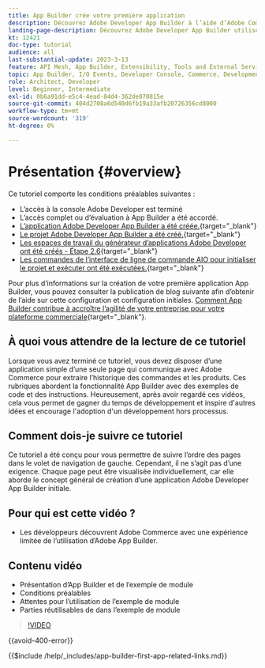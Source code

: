 ```yaml
---
title: App Builder crée votre première application
description: Découvrez Adobe Developer App Builder à l’aide d’Adobe Commerce et créez votre première application.
landing-page-description: Découvrez Adobe Developer App Builder utilisé avec Adobe Commerce et créez votre première application.
kt: 12421
doc-type: tutorial
audience: all
last-substantial-update: 2023-3-13
feature: API Mesh, App Builder, Extensibility, Tools and External Services, Backend Development
topic: App Builder, I/O Events, Developer Console, Commerce, Development, Integrations
role: Architect, Developer
level: Beginner, Intermediate
exl-id: 0b6a91dd-e5c4-4ead-84d4-362de070815e
source-git-commit: 404d2708a6d540d6fb19a33afb20726356cd8000
workflow-type: tm+mt
source-wordcount: '319'
ht-degree: 0%

---
```


# Présentation {#overview}

Ce tutoriel comporte les conditions préalables suivantes :

* L’accès à la console Adobe Developer est terminé
* L’accès complet ou d’évaluation à App Builder a été accordé.
* [L’application Adobe Developer App Builder a été créée.](https://developer.adobe.com/app-builder/docs/getting_started/first_app/){target="_blank"}
* [Le projet Adobe Developer App Builder a été créé.](https://developer.adobe.com/console){target="_blank"}
* [Les espaces de travail du générateur d’applications Adobe Developer ont été créés - Étape 2.6](https://developer.adobe.com/app-builder/docs/getting_started/first_app/#2-creating-a-new-project-on-developer-console){target="_blank"}
* [Les commandes de l’interface de ligne de commande AIO pour initialiser le projet et exécuter ont été exécutées.](https://developer.adobe.com/runtime){target="_blank"}

Pour plus d’informations sur la création de votre première application App Builder, vous pouvez consulter la publication de blog suivante afin d’obtenir de l’aide sur cette configuration et configuration initiales. [Comment App Builder contribue à accroître l’agilité de votre entreprise pour votre plateforme commerciale](https://business.adobe.com/blog/how-to/how-app-builder-helps-you-implement-a-composable-commerce-strategy){target="_blank"}.

## À quoi vous attendre de la lecture de ce tutoriel

Lorsque vous avez terminé ce tutoriel, vous devez disposer d’une application simple d’une seule page qui communique avec Adobe Commerce pour extraire l’historique des commandes et les produits. Ces rubriques abordent la fonctionnalité App Builder avec des exemples de code et des instructions. Heureusement, après avoir regardé ces vidéos, cela vous permet de gagner du temps de développement et inspire d&#39;autres idées et encourage l&#39;adoption d&#39;un développement hors processus.

## Comment dois-je suivre ce tutoriel

Ce tutoriel a été conçu pour vous permettre de suivre l’ordre des pages dans le volet de navigation de gauche. Cependant, il ne s’agit pas d’une exigence. Chaque page peut être visualisée individuellement, car elle aborde le concept général de création d’une application Adobe Developer App Builder initiale.

## Pour qui est cette vidéo ?

* Les développeurs découvrent Adobe Commerce avec une expérience limitée de l’utilisation d’Adobe App Builder.

## Contenu vidéo

* Présentation d’App Builder et de l’exemple de module
* Conditions préalables
* Attentes pour l’utilisation de l’exemple de module
* Parties réutilisables de dans l’exemple de module

>[!VIDEO](https://video.tv.adobe.com/v/3416740?quality=12&learn=on)

{{avoid-400-error}}

{{$include /help/_includes/app-builder-first-app-related-links.md}}
